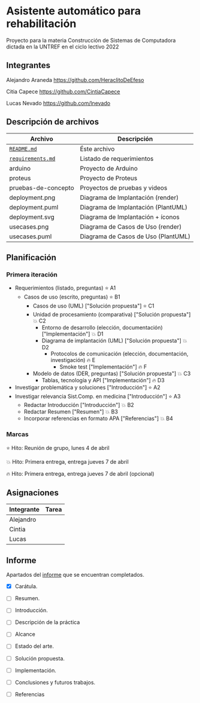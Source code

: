 # Asistente automático para rehabilitación 

Proyecto para la materia Construcción de Sistemas de Computadora dictada en la UNTREF en el ciclo lectivo 2022

## Integrantes

Alejandro Araneda https://github.com/HeraclitoDeEfeso

Citia Capece https://github.com/CintiaCapece

Lucas Nevado https://github.com/lnevado

## Descripción de archivos

|Archivo                              |Descripción                |
|-------------------------------------|---------------------------|
|[`README.md`](README.md)             | Éste archivo              |
|[`requirements.md`](requirements.md) | Listado de requerimientos |
| arduino                             | Proyecto de Arduino       |
| proteus                             | Proyecto de Proteus       |
| pruebas-de-concepto                 | Proyectos de pruebas y videos |
| deployment.png                      | Diagrama de Implantación (render) |
| deployment.puml                     | Diagrama de Implantación (PlantUML) |
| deployment.svg                      | Diagrama de Implantación + íconos |
| usecases.png                        | Diagrama de Casos de Uso (render) |
| usecases.puml                       | Diagrama de Casos de Uso (PlantUML) |

## Planificación

### Primera iteración

 -  Requerimientos (listado, preguntas) :star: A1
     -  Casos de uso (escrito, preguntas) :star: B1
         -  Casos de uso (UML) ["Solución propuesta"] :star: C1
         -  Unidad de procesamiento (comparativa) ["Solución propuesta"] :boom: C2
             -  Entorno de desarrollo (elección, documentación) ["Implementación"] :boom: D1
             -  Diagrama de implantación (UML) ["Solución propuesta"] :boom: D2
                 -  Protocolos de comunicación (elección, documentación, investigación) :fire: E
                     -  Smoke test ["Implementación"] :fire: F
         -  Modelo de datos (DER, preguntas) ["Solución propuesta"] :boom: C3
             -  Tablas, tecnología y API ["Implementación"] :fire: D3
 -  Investigar problemática y soluciones ["Introducción"] :star: A2
 -  Investigar relevancia Sist.Comp. en medicina ["Introducción"] :star: A3
     -  Redactar Introducción ["Introducción"] :boom: B2
     -  Redactar Resumen ["Resumen"] :boom: B3
     -  Incorporar referencias en formato APA ["Referencias"] :boom: B4

### Marcas

:star: Hito: Reunión de grupo, lunes 4 de abril

:boom: Hito: Primera entrega, entrega jueves 7 de abril

:fire: Hito: Primera entrega, entrega jueves 7 de abril (opcional)

## Asignaciones

|Integrante|Tarea|
|----------|-----|
|Alejandro |     |
|Cintia    |     |
|Lucas     |     |

## Informe

Apartados del [informe](https://docs.google.com/document/d/1IO5I7xsA459NNyNCNHCY1yhwtyM__OJd/edit?usp=sharing&ouid=116500235593716550954&rtpof=true&sd=true) que se encuentran completados.

- [X] Carátula.
- [ ] Resumen.
- [ ] Introducción.
- [ ] Descripción de la práctica
- [ ] Alcance
- [ ] Estado del arte.
- [ ] Solución propuesta.
- [ ] Implementación.
- [ ] Conclusiones y futuros trabajos.
- [ ] Referencias

